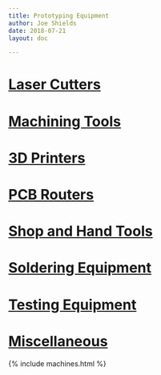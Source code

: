 ```yaml
---
title: Prototyping Equipment
author: Joe Shields
date: 2018-07-21
layout: doc

---
```




# [Laser Cutters](laser)
# [Machining Tools](machining)
# [3D Printers](printer)
# [PCB Routers](router)
# [Shop and Hand Tools](shop)
# [Soldering Equipment](solder)
# [Testing Equipment](testing)
# [Miscellaneous](misc)

{% include machines.html %}
